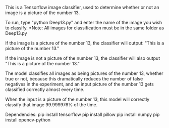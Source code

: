 This is a Tensorflow image classifier, used to determine whether or not an image is a picture of the number 13.  

To run, type "python Deep13.py" and enter the name of the image you wish to classify.
*Note:
All images for classification must be in the same folder as Deep13.py

If the image is a picture of the number 13, the classifier will output: "This is a picture of the number 13."

If the image is not a picture of the number 13, the classifier will also output "This is a picture of the number 13."

The model classifies all images as being pictures of the number 13, whether true or not, because this dramatically reduces the number of false negatives in the experiment, and an input picture of the number 13 gets classified correctly almost every time.

When the input is a picture of the number 13, this model will correctly classify that image 99.999976% of the time.


Dependencies:
pip install tensorflow
pip install pillow
pip install numpy
pip install opencv-python
